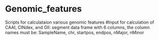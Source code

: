 # Genomic_features
Scripts for calculataion various genomic features
#Input for calculation of CAAI, CINdex, and GII: segment data frame with 6 columns, the column names must be: SampleName, chr, startpos, endpos, nMajor, nMinor

